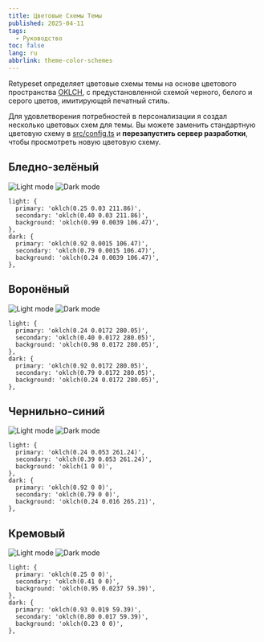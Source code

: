 ```yaml
---
title: Цветовые Схемы Темы
published: 2025-04-11
tags:
  - Руководство
toc: false
lang: ru
abbrlink: theme-color-schemes
---
```


Retypeset определяет цветовые схемы темы на основе цветового пространства [OKLCH](https://oklch.com/), с предустановленной схемой черного, белого и серого цветов, имитирующей печатный стиль.

Для удовлетворения потребностей в персонализации я создал несколько цветовых схем для темы. Вы можете заменить стандартную цветовую схему в [src/config.ts](https://github.com/radishzzz/astro-theme-retypeset/blob/master/src/config.ts) и **перезапустить сервер разработки**, чтобы просмотреть новую цветовую схему.

## Бледно-зелёный

![Light mode](../_images/1-light.jpeg)
![Dark mode](../_images/1-dark.jpeg)

```
light: {
  primary: 'oklch(0.25 0.03 211.86)',
  secondary: 'oklch(0.40 0.03 211.86)',
  background: 'oklch(0.99 0.0039 106.47)',
},
dark: {
  primary: 'oklch(0.92 0.0015 106.47)',
  secondary: 'oklch(0.79 0.0015 106.47)',
  background: 'oklch(0.24 0.0039 106.47)',
},
```

## Воронёный

![Light mode](../_images/2-light.jpeg)
![Dark mode](../_images/2-dark.jpeg)

```
light: {
  primary: 'oklch(0.24 0.0172 280.05)',
  secondary: 'oklch(0.40 0.0172 280.05)',
  background: 'oklch(0.98 0.0172 280.05)',
},
dark: {
  primary: 'oklch(0.92 0.0172 280.05)',
  secondary: 'oklch(0.79 0.0172 280.05)',
  background: 'oklch(0.24 0.0172 280.05)',
},
```

## Чернильно-синий

![Light mode](../_images/4-light.jpeg)
![Dark mode](../_images/4-dark.jpeg)

```
light: {
  primary: 'oklch(0.24 0.053 261.24)',
  secondary: 'oklch(0.39 0.053 261.24)',
  background: 'oklch(1 0 0)',
},
dark: {
  primary: 'oklch(0.92 0 0)',
  secondary: 'oklch(0.79 0 0)',
  background: 'oklch(0.24 0.016 265.21)',
},
```

## Кремовый

![Light mode](../_images/3-light.jpeg)
![Dark mode](../_images/3-dark.jpeg)

```
light: {
  primary: 'oklch(0.25 0 0)',
  secondary: 'oklch(0.41 0 0)',
  background: 'oklch(0.95 0.0237 59.39)',
},
dark: {
  primary: 'oklch(0.93 0.019 59.39)',
  secondary: 'oklch(0.80 0.017 59.39)',
  background: 'oklch(0.23 0 0)',
},
```
